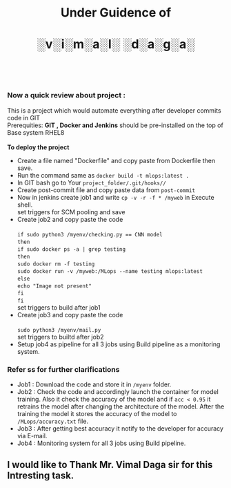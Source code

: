 # <div align=center> Under Guidence of </div>
# <div align=center> ░v░i░m░a░l░ ░d░a░g░a░</div><br/><br/>
### Now a quick review about project :<br/>
This is a project which would automate everything after developer commits code in GIT<br/>
Prerequities: **GIT , Docker and Jenkins** should be pre-installed on the top of Base system RHEL8<br/><br/>
**To deploy the project**
- Create a file named "Dockerfile" and copy paste from Dockerfile then save.
- Run the command same as `docker build -t mlops:latest .`
- In GIT bash go to Your `project_folder/.git/hooks//`
- Create post-commit file and copy paste data from `post-commit`
- Now in jenkins create job1 and write `cp -v -r -f * /myweb` in Execute shell.<br/>
  set triggers for SCM pooling and save
- Create job2 and copy paste the code <br/><br/>
`if sudo python3 /myenv/checking.py == CNN model`<br/>
`then`<br/>
`if sudo docker ps -a | grep testing`<br/>
`then`<br/>
`sudo docker rm -f testing`<br/>
`sudo docker run -v /myweb:/MLops --name testing mlops:latest`<br/>
`else`<br/>
`echo "Image not present"`<br/>
`fi`<br/>
`fi`<br/>
   set triggers to build after job1
- Create job3 and copy paste the code <br/><br/>
  `sudo python3 /myenv/mail.py`<br/>
   set triggers to builtd after job2
- Setup job4  as pipeline for all 3 jobs using Build pipeline as a monitoring system.

### Refer ss for further clarifications

- Job1 : Download the code and store it in `/myenv` folder.<br/>
- Job2 : Check the code and accordingly launch the container for model training. Also it check the accuracy of the model and if `acc < 0.95` it retrains the model after changing the architecture of the model. After the training the model it stores the accuracy of the model to `/MLops/accuracy.txt` file.<br/>
- Job3 : After getting best accuracy it notify to the developer for accuracy via E-mail.<br/>
- Job4 : Monitoring system for all 3 jobs using Build pipeline.<br/>



## I would like to Thank Mr. Vimal Daga sir for this Intresting task.
